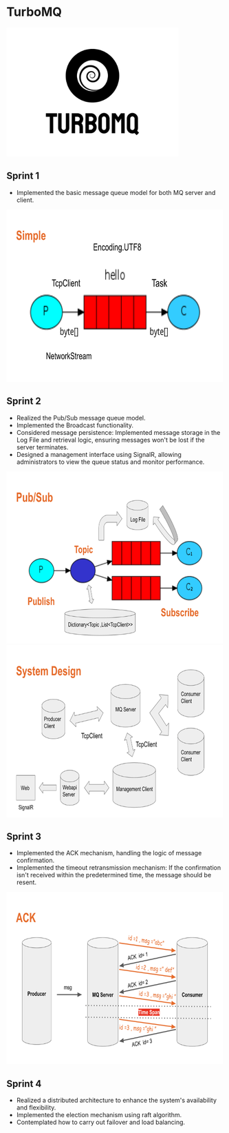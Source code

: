 # TurboMQ

<img src="/images/logo.png" alt="logo" width="400" height="300">

## Sprint 1

- Implemented the basic message queue model for both MQ server and client.

<img src="/images/simple.png" alt="simple" width="700" height="400">

## Sprint 2

- Realized the Pub/Sub message queue model.
- Implemented the Broadcast functionality.
- Considered message persistence: Implemented message storage in the Log File and retrieval logic, ensuring messages won't be lost if the server terminates.
- Designed a management interface using SignalR, allowing administrators to view the queue status and monitor performance.

<img src="/images/PubSub.png" alt="PubSub" width="700" height="400">

<img src="/images/systemDesign.png" alt="systemDesign" width="700" height="400">

## Sprint 3

- Implemented the ACK mechanism, handling the logic of message confirmation.
- Implemented the timeout retransmission mechanism: If the confirmation isn't received within the predetermined time, the message should be resent.

<img src="/images/ACK.png" alt="ACK" width="700" height="400">

## Sprint 4

- Realized a distributed architecture to enhance the system's availability and flexibility.
- Implemented the election mechanism using raft algorithm.
- Contemplated how to carry out failover and load balancing.

